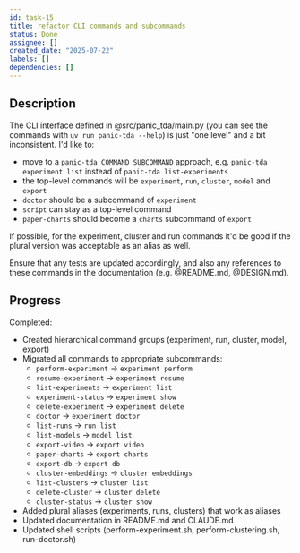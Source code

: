 ```yaml
---
id: task-15
title: refactor CLI commands and subcommands
status: Done
assignee: []
created_date: "2025-07-22"
labels: []
dependencies: []
---
```


## Description

The CLI interface defined in @src/panic_tda/main.py (you can see the commands
with `uv run panic-tda --help`) is just "one level" and a bit inconsistent. I'd
like to:

- move to a `panic-tda COMMAND SUBCOMMAND` approach, e.g.
  `panic-tda experiment list` instead of `panic-tda list-experiments`
- the top-level commands will be `experiment`, `run`, `cluster`, `model` and
  `export`
- `doctor` should be a subcommand of `experiment`
- `script` can stay as a top-level command
- `paper-charts` should become a `charts` subcommand of `export`

If possible, for the experiment, cluster and run commands it'd be good if the
plural version was acceptable as an alias as well.

Ensure that any tests are updated accordingly, and also any references to these
commands in the documentation (e.g. @README.md, @DESIGN.md).

## Progress

Completed:

- Created hierarchical command groups (experiment, run, cluster, model, export)
- Migrated all commands to appropriate subcommands:
  - `perform-experiment` → `experiment perform`
  - `resume-experiment` → `experiment resume`
  - `list-experiments` → `experiment list`
  - `experiment-status` → `experiment show`
  - `delete-experiment` → `experiment delete`
  - `doctor` → `experiment doctor`
  - `list-runs` → `run list`
  - `list-models` → `model list`
  - `export-video` → `export video`
  - `paper-charts` → `export charts`
  - `export-db` → `export db`
  - `cluster-embeddings` → `cluster embeddings`
  - `list-clusters` → `cluster list`
  - `delete-cluster` → `cluster delete`
  - `cluster-status` → `cluster show`
- Added plural aliases (experiments, runs, clusters) that work as aliases
- Updated documentation in README.md and CLAUDE.md
- Updated shell scripts (perform-experiment.sh, perform-clustering.sh,
  run-doctor.sh)
